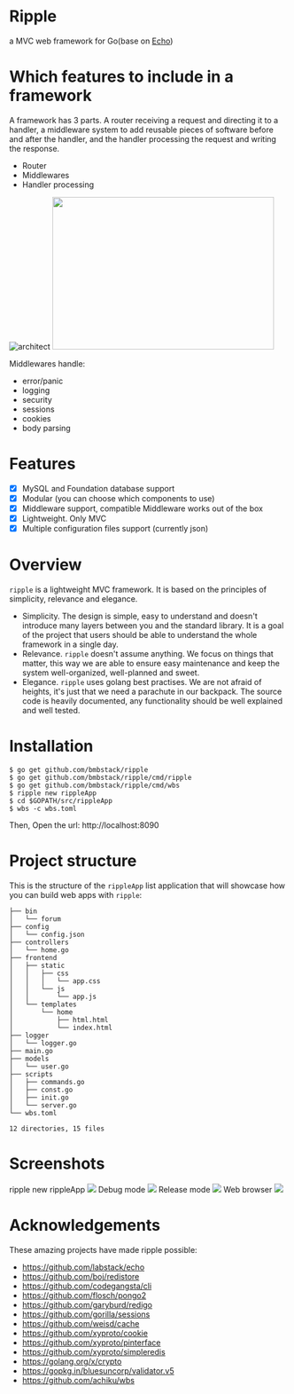 # Ripple
a MVC web framework for Go(base on [Echo](https://github.com/labstack/echo))

# Which features to include in a framework

A framework has 3 parts. A router receiving a request and directing it to a handler, a middleware system to add reusable pieces of software before and after the handler, and the handler processing the request and writing the response.
- Router
- Middlewares
- Handler processing

![architect]()
<img src="https://www.nicolasmerouze.com/img/illustrations/byof-part1@2x.png" width="400" height="275" />

Middlewares handle:
- error/panic
- logging
- security
- sessions
- cookies
- body parsing

# Features
* [x] MySQL and Foundation database support
* [x] Modular (you can choose which components to use)
* [x] Middleware support, compatible Middleware works out of the box
* [x] Lightweight. Only MVC
* [x] Multiple configuration files support (currently json)

# Overview
`ripple` is a lightweight MVC framework. It is based on the principles of simplicity, relevance and elegance.
- Simplicity. The design is simple, easy to understand and doesn't introduce many layers between you and the standard library. It is a goal of the project that users should be able to understand the whole framework in a single day.
- Relevance. `ripple` doesn't assume anything. We focus on things that matter, this way we are able to ensure easy maintenance and keep the system well-organized, well-planned and sweet.
- Elegance. `ripple` uses golang best practises. We are not afraid of heights, it's just that we need a parachute in our backpack. The source code is heavily documented, any functionality should be well explained and well tested.

# Installation

	$ go get github.com/bmbstack/ripple
	$ go get github.com/bmbstack/ripple/cmd/ripple
	$ go get github.com/bmbstack/ripple/cmd/wbs
	$ ripple new rippleApp
	$ cd $GOPATH/src/rippleApp
	$ wbs -c wbs.toml
	
Then, Open the url: http://localhost:8090

# Project structure
This is the structure of the `rippleApp` list application that will showcase how you can build web apps with `ripple`:

```shell
├── bin
│   └── forum
├── config
│   └── config.json
├── controllers
│   └── home.go
├── frontend
│   ├── static
│   │   ├── css
│   │   │   └── app.css
│   │   └── js
│   │       └── app.js
│   └── templates
│       └── home
│           ├── html.html
│           └── index.html
├── logger
│   └── logger.go
├── main.go
├── models
│   └── user.go
├── scripts
│   ├── commands.go
│   ├── const.go
│   ├── init.go
│   └── server.go
└── wbs.toml

12 directories, 15 files
```

# Screenshots

ripple new rippleApp
<img src="https://raw.githubusercontent.com/bmbstack/ripple/master/screenshots/ripple_new.png"/>
Debug mode
<img src="https://raw.githubusercontent.com/bmbstack/ripple/master/screenshots/ripple_debug.png"/>
Release mode
<img src="https://raw.githubusercontent.com/bmbstack/ripple/master/screenshots/ripple_release.png"/>
Web browser
<img src="https://raw.githubusercontent.com/bmbstack/ripple/master/screenshots/ripple_chrome.png"/>

# Acknowledgements
These amazing projects have made ripple possible:

- https://github.com/labstack/echo
- https://github.com/boj/redistore
- https://github.com/codegangsta/cli
- https://github.com/flosch/pongo2
- https://github.com/garyburd/redigo
- https://github.com/gorilla/sessions
- https://github.com/weisd/cache
- https://github.com/xyproto/cookie
- https://github.com/xyproto/pinterface
- https://github.com/xyproto/simpleredis
- https://golang.org/x/crypto
- https://gopkg.in/bluesuncorp/validator.v5
- https://github.com/achiku/wbs


